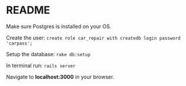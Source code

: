 # README

Make sure Postgres is installed on your OS.

Create the user:
`create role car_repair with createdb login password 'carpass';`

Setup the database:
`rake db:setup`

In terminal run:
`rails server`

Navigate to **localhost:3000** in your browser.
